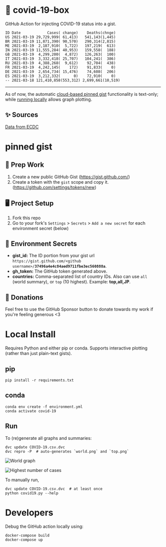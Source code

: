# 🏥 covid-19-box

GitHub Action for injecting COVID-19 status into a gist.

```
ID Date            Cases( change)    Deaths(chnge)
US 2021-03-19 29,729,999( 61,413)   541,143(1,445)
BR 2021-03-19 11,871,390( 90,570)   290,314(2,815)
ME 2021-03-19  2,187,910(  5,722)   197,219(  613)
IN 2021-03-19 11,555,284( 40,953)   159,558(  188)
GB 2021-03-19  4,299,200(  4,872)   126,263(  100)
IT 2021-03-19  3,332,418( 25,707)   104,241(  386)
RU 2021-03-19  4,388,268(  9,612)    92,704(  438)
FR 2021-03-19  4,242,145(    172)    91,833(    0)
DE 2021-03-19  2,654,734( 15,476)    74,608(  206)
ES 2021-03-19  3,212,332(      0)    72,910(    0)
-- 2021-03-18 121,410,858(553,312) 2,699,661(10,519)
```

---

As of now, the automatic [cloud-based pinned gist](#pinned-gist) functionality is text-only;
while [running locally](#local-install) allows graph plotting.

## ✨ Sources

[Data from ECDC](https://www.ecdc.europa.eu/en/publications-data/download-todays-data-geographic-distribution-covid-19-cases-worldwide)

# pinned gist

## 🎒 Prep Work
1. Create a new public GitHub Gist (https://gist.github.com/)
1. Create a token with the `gist` scope and copy it. (https://github.com/settings/tokens/new)

## 🖥 Project Setup
1. Fork this repo
1. Go to your fork's `Settings` > `Secrets` > `Add a new secret` for each environment secret (below)

## 🤫 Environment Secrets
- **gist_id:** The ID portion from your gist url `https://gist.github.com/<github username>/`**`37496a4e4c84aed9711fbe3ec560888a`**.
- **gh_token:** The GitHub token generated above.
- **countries:** Comma-separated list of country IDs. Also can use `all` (world summary), or `top` (10 highest). Example: **top,all,JP**.

## 💸 Donations

Feel free to use the GitHub Sponsor button to donate towards my work if you're feeling generous <3

# Local Install

Requires Python and either pip or conda. Supports interactive plotting (rather than just plain-text gists).

## pip

```
pip install -r requirements.txt
```

## conda

```
conda env create -f environment.yml
conda activate covid-19
```

## Run

To (re)generate all graphs and summaries:

```
dvc update COVID-19.csv.dvc
dvc repro -P  # auto-generates `world.png` and `top.png`
```

![World graph](world.png)

![Highest number of cases](top.png)

To manually run,

```
dvc update COVID-19.csv.dvc  # at least once
python covid19.py --help
```

# Developers

Debug the GitHub action locally using:

```
docker-compose build
docker-compose up
```
